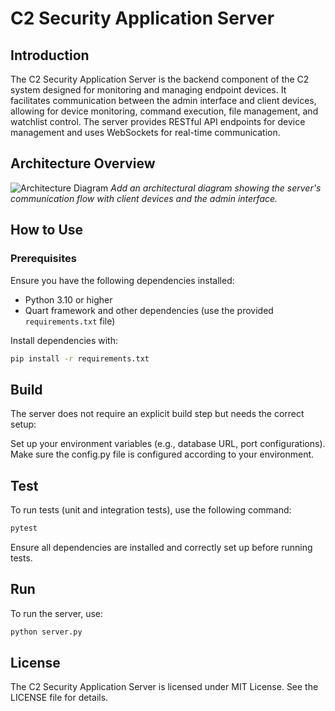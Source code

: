 # C2 Security Application Server

## Introduction

The C2 Security Application Server is the backend component of the C2 system designed for monitoring and managing endpoint devices. It facilitates communication between the admin interface and client devices, allowing for device monitoring, command execution, file management, and watchlist control. The server provides RESTful API endpoints for device management and uses WebSockets for real-time communication.

## Architecture Overview

![Architecture Diagram](path/to/architecture-diagram.png)
*Add an architectural diagram showing the server's communication flow with client devices and the admin interface.*

## How to Use

### Prerequisites

Ensure you have the following dependencies installed:
- Python 3.10 or higher
- Quart framework and other dependencies (use the provided `requirements.txt` file)

Install dependencies with:

```bash
pip install -r requirements.txt
```

## Build

The server does not require an explicit build step but needs the correct setup:

Set up your environment variables (e.g., database URL, port configurations).
Make sure the config.py file is configured according to your environment.

## Test

To run tests (unit and integration tests), use the following command:

```bash
pytest 
```

Ensure all dependencies are installed and correctly set up before running tests.

## Run
To run the server, use:

```bash
python server.py
```

## License
The C2 Security Application Server is licensed under MIT License. See the LICENSE file for details.
